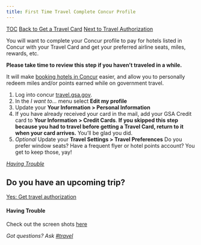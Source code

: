 ```yaml
---
title: First Time Travel Complete Concur Profile
---
```


[TOC](/travel-guide-table-of-contents)
[Back to Get a Travel Card](/first-time-travel-travel-card)
[Next to Travel Authorization](/travel-guide-1-authorization)

You will want to complete your Concur profile to pay for hotels listed in Concur with your Travel Card and get your preferred airline seats, miles, rewards, etc.

**Please take time to review this step if you haven’t traveled in a while.**

It will make [booking hotels in Concur](/travel-guide-2-choose-your-itinerary#book-hotel-in-concur) easier, and allow you to personally redeem miles and/or points earned while on government travel.

1. Log into concur [travel.gsa.gov](http://travel.gsa.gov/).
2. In the *I want to...* menu select **Edit my profile**
3. Update your **Your Information > Personal Information**
4. If you have already received your card in the mail, add your GSA Credit card to **Your Information > Credit Cards**. **If you skipped this step because you had to travel before getting a Travel Card, return to it when your card arrives.** You’ll be glad you did.
5. _Optional_ Update your **Travel Settings > Travel Preferences** Do you prefer window seats? Have a frequent flyer or hotel points account? You get to keep those, yay!

[_Having Trouble_](#having-trouble)

## Do you have an upcoming trip?

[Yes: Get travel authorization](/travel-guide-1-authorization)

#### Having Trouble
Check out the screen shots [here](https://docs.google.com/drawings/d/1eP5E7Tq1K4Iva7aNSHjLukJcZzD2Cdkf6LCoEDRzsFM/edit)

*Got questions? Ask [#travel](https://18f.slack.com/messages/travel)*
